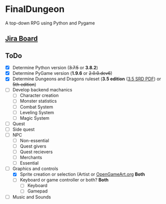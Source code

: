 # FinalDungeon
A top-down RPG using Python and Pygame

## [Jira Board](https://finaldungeon.atlassian.net/)

## ToDo
- [X] Determine Python version (~~3.7.5~~ or __3.8.2__)
- [X] Determine PyGame version (__1.9.6__ or ~~2.0.0.dev6~~)
- [X] Determine Dungeons and Dragons ruleset (__3.5 edition__ ([3.5 SRD PDF](http://www.easydamus.com/D&D_Compendium_and_House_Rules.pdf)) or ~~5th edition~~)
- [ ] Develop backend machanics
  - [ ] Character creation
  - [ ] Monster statistics
  - [ ] Combat System
  - [ ] Leveling System
  - [ ] Magic System
- [ ] Quest
- [ ] Side quest
- [ ] NPC
  - [ ] Non-essential
  - [ ] Quest givers
  - [ ] Quest recievers
  - [ ] Merchants
  - [ ] Essential
- [ ] Graphics and controls
  - [X] Sprite creation or selection (Artist or [OpenGameArt.org](https://opengameart.org) __Both__
  - [ ] Keyboard or game controller or both? __Both__
    - [ ] Keyboard
    - [ ] Gamepad
- [ ] Music and Sounds
